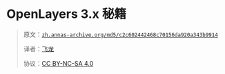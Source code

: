 # OpenLayers 3.x 秘籍

> 原文：[`zh.annas-archive.org/md5/c2c602442468c70156da920a343b9914`](https://zh.annas-archive.org/md5/c2c602442468c70156da920a343b9914)
> 
> 译者：[飞龙](https://github.com/wizardforcel)
> 
> 协议：[CC BY-NC-SA 4.0](http://creativecommons.org/licenses/by-nc-sa/4.0/)